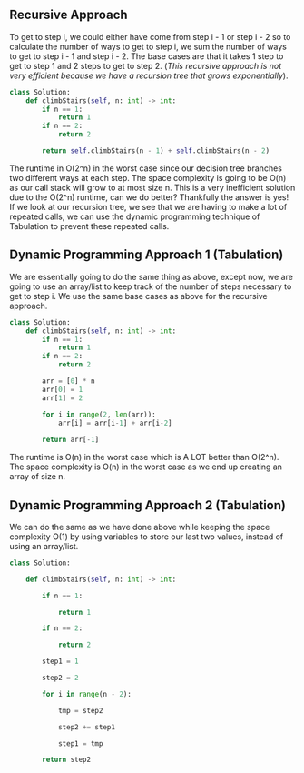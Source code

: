 ## Recursive Approach
To get to step i, we could either have come from step i - 1 or step i - 2 so to calculate the number of ways to get to step i, we sum the number of ways to get to step i - 1 and step i - 2. The base cases are that it takes 1 step to get to step 1 and 2 steps to get to step 2. (*This recursive approach is not very efficient because we have a recursion tree that grows exponentially*).
``` python
class Solution:
    def climbStairs(self, n: int) -> int:
        if n == 1:
            return 1
        if n == 2:
            return 2

        return self.climbStairs(n - 1) + self.climbStairs(n - 2)
```
The runtime in O(2^n) in the worst case since our decision tree branches two different ways at each step. The space complexity is going to be O(n) as our call stack will grow to at most size n. This is a very inefficient solution due to the O(2^n) runtime, can we do better? Thankfully the answer is yes! If we look at our recursion tree, we see that we are having to make a lot of repeated calls, we can use the dynamic programming technique of Tabulation to prevent these repeated calls.
## Dynamic Programming Approach 1 (Tabulation)
We are essentially going to do the same thing as above, except now, we are going to use an array/list to keep track of the number of steps necessary to get to step i. We use the same base cases as above for the recursive approach.
``` python
class Solution:
    def climbStairs(self, n: int) -> int:
        if n == 1:
            return 1
        if n == 2:
            return 2

        arr = [0] * n
        arr[0] = 1
        arr[1] = 2

        for i in range(2, len(arr)):
            arr[i] = arr[i-1] + arr[i-2]
  
        return arr[-1]
```
The runtime is O(n) in the worst case which is A LOT better than O(2^n). The space complexity is O(n) in the worst case as we end up creating an array of size n.
## Dynamic Programming Approach 2 (Tabulation)
We can do the same as we have done above while keeping the space complexity O(1) by using variables to store our last two values, instead of using an array/list.
``` python
class Solution:

    def climbStairs(self, n: int) -> int:

        if n == 1:

            return 1

        if n == 2:

            return 2

        step1 = 1

        step2 = 2

        for i in range(n - 2):

            tmp = step2

            step2 += step1

            step1 = tmp

        return step2
```